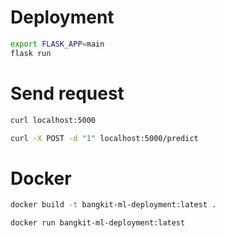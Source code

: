 # Deployment

```bash
export FLASK_APP=main
flask run
```


# Send request

```bash
curl localhost:5000

curl -X POST -d "1" localhost:5000/predict
```


# Docker

```bash
docker build -t bangkit-ml-deployment:latest .

docker run bangkit-ml-deployment:latest
```
